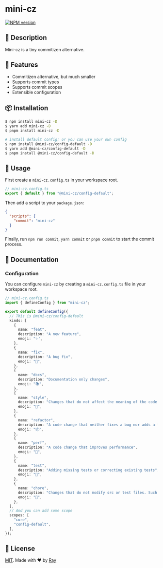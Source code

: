 # mini-cz

[![NPM version](https://img.shields.io/npm/v/mini-cz?color=a1b858&label=)](https://www.npmjs.com/package/mini-cz)

## 🤘 Description

Mini-cz is a tiny commitizen alternative.

## 💎 Features

- Commitizen alternative, but much smaller
- Supports commit types
- Supports commit scopes
- Extensible configuration

## 📦 Installation

```bash
$ npm install mini-cz -D
$ yarn add mini-cz -D
$ pnpm install mini-cz -D

# install default config; or you can use your own config
$ npm install @mini-cz/config-default -D
$ yarn add @mini-cz/config-default -D
$ pnpm install @mini-cz/config-default -D
```

## 🚀 Usage

First create a `mini-cz.config.ts` in your workspace root.

```ts
// mini-cz.config.ts
export { default } from "@mini-cz/config-default";
```

Then add a script to your `package.json`:

```json
{
  "scripts": {
    "commit": "mini-cz"
  }
}
```

Finally, run `npm run commit`, `yarn commit` or `pnpm commit` to start the commit process.

## 📖 Documentation

### Configuration

You can configure `mini-cz` by creating a `mini-cz.config.ts` file in your workspace root.

```ts
// mini-cz.config.ts
import { defineConfig } from "mini-cz";

export default defineConfig({
  // This is @mini-cz/config-default
  kinds: [
    {
      name: "feat",
      description: "A new feature",
      emoji: "✨",
    },
    {
      name: "fix",
      description: "A bug fix",
      emoji: "🐛",
    },
    {
      name: "docs",
      description: "Documentation only changes",
      emoji: "📚",
    },
    {
      name: "style",
      description: "Changes that do not affect the meaning of the code (white-space, formatting, missing semi-colons, etc)",
      emoji: "💎",
    },
    {
      name: "refactor",
      description: "A code change that neither fixes a bug nor adds a feature",
      emoji: "📦",
    },
    {
      name: "perf",
      description: "A code change that improves performance",
      emoji: "🚀",
    },
    {
      name: "test",
      description: "Adding missing tests or correcting existing tests",
      emoji: "🚨",
    },
    {
      name: "chore",
      description: "Changes that do not modify src or test files. Such as updating build tasks, package manager configs, etc.",
      emoji: "🤖",
    },
  ],
  // And you can add some scope
  scopes: [
    "core",
    "config-default",
  ],
});
```

## 📝 License

[MIT](./LICENSE). Made with ❤️ by [Ray](https://github.com/so1ve)